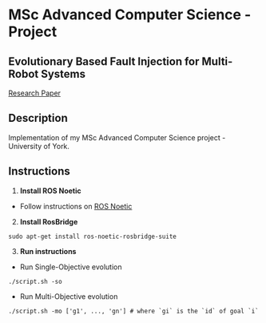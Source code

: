 # MSc Advanced Computer Science - Project
## Evolutionary Based Fault Injection for Multi-Robot Systems

[Research Paper](https://github.com/tsokkisl/Evolutionary-Based-Fault-Injection-for-Multi-Robot-Systems/blob/master/docs/evolutionary_based_fault_injection_for_multi_robot_systems.pdf)

Description
---
Implementation of my MSc Advanced Computer Science project - University of York.

Instructions
---
1. **Install ROS Noetic**  
* Follow instructions on [ROS Noetic](https://www.google.comhttp://wiki.ros.org/noetic/Installation/Ubuntu)

2. **Install RosBridge**  
```
sudo apt-get install ros-noetic-rosbridge-suite
```

3. **Run instructions**  
* Run Single-Objective evolution
```
./script.sh -so
```
* Run Multi-Objective evolution
```
./script.sh -mo ['g1', ..., 'gn'] # where `gi` is the `id` of goal `i`
```
    
